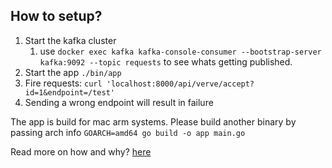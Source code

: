 ## How to setup?

1. Start the kafka cluster 
   1. use `docker exec kafka kafka-console-consumer --bootstrap-server kafka:9092 --topic requests` to see whats getting published.
2. Start the app `./bin/app`
3. Fire requests: `curl 'localhost:8000/api/verve/accept?id=1&endpoint=/test'`
4. Sending a wrong endpoint will result in failure

The app is build for mac arm systems. Please build another binary by passing arch info
`GOARCH=amd64 go build -o app main.go`

Read more on how and why? [here](thought.md)
